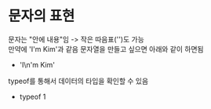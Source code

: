# 문자의 표현
문자는 "안에 내용"임 -> 작은 따음표('')도 가능   
만약에 'I'm Kim'과 같음 문자열을 만들고 싶으면 아래와 같이 하면됨
- 'I\n'm Kim'

typeof를 통해서 데이터의 타입을 확인할 수 있음
- typeof 1
